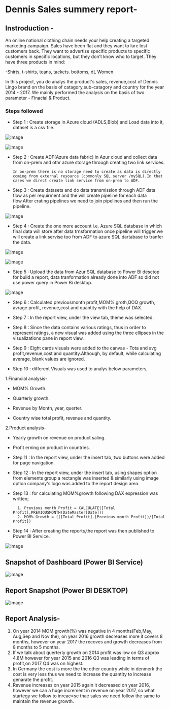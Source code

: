 
# Dennis Sales summery report-

## Instroduction - 

An online national clothing chain needs your help creating a targeted marketing campaign. Sales have been flat and they want to lure lost customers back. They want to advertise specific products to specific customers in specific locations, but they don’t know who to target. They have three products in mind:

-Shirts,
t-shirts,
teans,
tackets.
bottoms,
dL Women.

In this project, you do analys the product's sales, revenue,cost of Dennis Lingo brand on the basis of catagory,sub-catagory and country for the year 2014 - 2017. We mainly performed the analysis on the basis of two parameter -
Finacial & Product.

### Steps followed 

- Step 1 : Create storage in Azure cloud (ADLS,Blob) and Load data into it, dataset is a csv file.

![image](https://github.com/user-attachments/assets/7f51ee4f-4c70-4b14-9c3e-63d79f9f26dd)

 ![image](https://github.com/user-attachments/assets/0a3b5229-085a-4962-9b28-7294c302a182)

- Step 2 : Create ADF(Azure data fabric) in Azur cloud and collect data from on-prem and othr azure storage through creating two link services.
          
      In on-prem there is no storage need to create as data is directly coming from external resource (commonly SQL server /mySQL).In that cases we direct create link service from on-prem to ADF.


- Step 3 : Create datasets and do data transmission through ADF data flow as per requirment and the will create pipeline for each data flow.After crating pipelines we need to join pipelines and then run the pipeline.

![image](https://github.com/user-attachments/assets/0e49cdfe-9001-4520-91a9-0e7dcff0bf84)

- Step 4 : Create the one more account i.e. Azure SQL database in which final data will store after data trnsformation once pipeline will trigger.we will create a link servise too from ADF to azure SQL dartabase to tranfer the data.

![image](https://github.com/user-attachments/assets/1c7fbef8-ab15-4e8d-8220-1e12144d1383)

![image](https://github.com/user-attachments/assets/3734446a-aab4-43f2-9d47-d7c247fe0139)

- Step 5 : Upload the data from Azur SQL database to Power Bi desctop for build a report, data tranformation already done into ADF so did not use power query in Power Bi desktop.

![image](https://github.com/user-attachments/assets/f011922f-7bfa-483a-821b-af46585fb7b1)

- Step 6 : Calculated previousmonth profit,MOM% groth,QOQ growth, avrage profit, revenue,cost and quantity with the help of DAX.
- Step 7 : In the report view, under the view tab, theme was selected.
- Step 8 : Since the data contains various ratings, thus in order to represent ratings, a new visual was added using the three ellipses in the visualizations pane in report view. 

- Step 9 : Eight cards visuals were added to the canvas - Tota and avg profit,revenue,cost and quantity.Although, by default, while calculating average, blank values are ignored.
- Step 10 : different Visuals was used to analys below parameters,

1.Financial analysis-

- MOM% Growth.

- Quarterly growth.

- Revenue by Month, year, querter.

- Country wise total profit, revenue and quantity.

2.Product analysis-

- Yearly growth on revenue on product saling.

- Profit erning on product in countries.



- Step 11 : In the report view, under the insert tab, two buttons were added for page navigation.
- Step 12 : In the report view, under the insert tab, using shapes option from elements group a rectangle was inserted & similarly using image option company's logo was added to the report design area. 

- Step 13 : for calculating MOM%growth following DAX expression was written;
       
        1. Previous month Profit = CALCULATE([Total Profit],PREVIOUSMONTH(DateMaster[Date]))
        2. MOM% Growth = (([Total Profit]-[Previous month Profit])/[Total Profit])


- Step 14 : After creating the reports,the report was then published to Power BI Service.
 
 ![image](https://github.com/user-attachments/assets/64fcd059-5d7d-47ca-8c3f-e8707562ea50)

## Snapshot of Dashboard (Power BI Service)

![image](https://github.com/user-attachments/assets/33693656-c9e7-4052-9a00-16963eace6e4)

 
 ## Report Snapshot (Power BI DESKTOP)

 
![image](https://github.com/user-attachments/assets/f86d207f-bbc3-4eec-9191-c7c19b34ef6d)

## Report Analysis-

1. On year 2014 MOM growth(%) was negative in 4 months(Feb,May, Aug,Sep and Nov the), on year 2016 growth decreases more it covers 8 months, however on year 2017 the recoves and growth decreases from 8 months to 5 months.
2. If we talk about querterly growth on 2014 profit was low on Q3 approx 4.8M however  for year 2015 and 2016 Q3 was leading in terms of profit,on 2017 Q4 was on highest.
3. In Germany the cost is more the the other country while in denmerk the cost is very less thus we need to increase the quantity to increase genarate the profit.
4. Revenue increases on year 2015 again it decreased on year 2016, however we can a huge increment in revenue on year 2017, so what startegy we follow to inreac=se thae sales we need follow the same to maintain the revenue growth.


